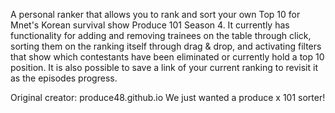 A personal ranker that allows you to rank and sort your own Top 10 for Mnet's Korean survival show Produce 101 Season 4. It currently has functionality for adding and removing trainees on the table through click, sorting them on the ranking itself through drag & drop, and activating filters that show which contestants have been eliminated or currently hold a top 10 position. It is also possible to save a link of your current ranking to revisit it as the episodes progress. 

Original creator: produce48.github.io 
We just wanted a produce x 101 sorter! 

